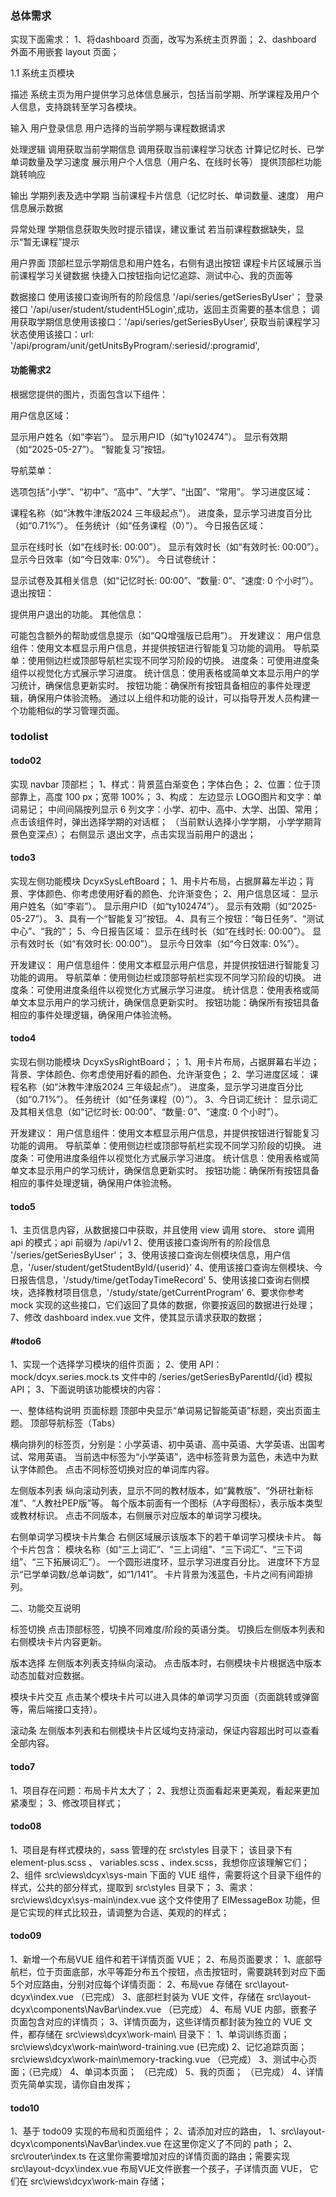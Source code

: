 ### 总体需求

实现下面需求：
1、将dashboard 页面，改写为系统主页界面；
2、dashboard 外面不用嵌套 layout 页面；


1.1 系统主页模块

描述
系统主页为用户提供学习总体信息展示，包括当前学期、所学课程及用户个人信息，支持跳转至学习各模块。

输入
用户登录信息
用户选择的当前学期与课程数据请求

处理逻辑
调用获取当前学期信息
调用获取当前课程学习状态
计算记忆时长、已学单词数量及学习速度
展示用户个人信息（用户名、在线时长等）
提供顶部栏功能跳转响应

输出
学期列表及选中学期
当前课程卡片信息（记忆时长、单词数量、速度）
用户信息展示数据

异常处理
学期信息获取失败时提示错误，建议重试
若当前课程数据缺失，显示“暂无课程”提示

用户界面
顶部栏显示学期信息和用户姓名，右侧有退出按钮
课程卡片区域展示当前课程学习关键数据
快捷入口按钮指向记忆追踪、测试中心、我的页面等

数据接口
使用该接口查询所有的阶段信息 '/api/series/getSeriesByUser'；
登录接口 '/api/user/student/studentH5Login',成功，返回主页需要的基本信息；
调用获取学期信息使用该接口：'/api/series/getSeriesByUser',
获取当前课程学习状态使用该接口：url: '/api/program/unit/getUnitsByProgram/:seriesid/:programid',


#### 功能需求2
根据您提供的图片，页面包含以下组件：

用户信息区域：

显示用户姓名（如“李岩”）。
显示用户ID（如“ty102474”）。
显示有效期（如“2025-05-27”）。
“智能复习”按钮。

导航菜单：

选项包括“小学”、“初中”、“高中”、“大学”、“出国”、“常用”。
学习进度区域：

课程名称（如“沐教牛津版2024 三年级起点”）。
进度条，显示学习进度百分比（如“0.71%”）。
任务统计（如“任务课程（0）”）。
今日报告区域：

显示在线时长（如“在线时长: 00:00”）。
显示有效时长（如“有效时长: 00:00”）。
显示今日效率（如“今日效率: 0%”）。
今日试卷统计：

显示试卷及其相关信息（如“记忆时长: 00:00”、“数量: 0”、“速度: 0 个小时”）。
退出按钮：

提供用户退出的功能。
其他信息：

可能包含额外的帮助或信息提示（如“QQ增强版已启用”）。
开发建议：
用户信息组件：使用文本框显示用户信息，并提供按钮进行智能复习功能的调用。
导航菜单：使用侧边栏或顶部导航栏实现不同学习阶段的切换。
进度条：可使用进度条组件以视觉化方式展示学习进度。
统计信息：使用表格或简单文本显示用户的学习统计，确保信息更新实时。
按钮功能：确保所有按钮具备相应的事件处理逻辑，确保用户体验流畅。
通过以上组件和功能的设计，可以指导开发人员构建一个功能相似的学习管理页面。


### todolist

#### todo02
实现 navbar 顶部栏；
1、样式：背景蓝白渐变色；字体白色；
2、位置：位于顶部靠上，高度 100 px；宽带 100%；
3、构成：
  左边显示 LOGO图片和文字：单词易记；
  中间间隔按列显示 6 列文字：小学、初中、高中、大学、出国、常用；点击该组件时，弹出选择学期的对话框；
  （当前默认选择小学学期， 小学学期背景色变深点）；
  右侧显示 退出文字，点击实现当前用户的退出；


#### todo3
实现左侧功能模块 DcyxSysLeftBoard；
1、用卡片布局，占据屏幕左半边；背景、字体颜色、你考虑使用好看的颜色、允许渐变色；
2、用户信息区域：
  显示用户姓名（如“李岩”）。
  显示用户ID（如“ty102474”）。
  显示有效期（如“2025-05-27”）。
3、具有一个“智能复习”按钮。
4、具有三个按钮：“每日任务”、“测试中心”、“我的”；
5、今日报告区域：
  显示在线时长（如“在线时长: 00:00”）。
  显示有效时长（如“有效时长: 00:00”）。
  显示今日效率（如“今日效率: 0%”）。

开发建议：
用户信息组件：使用文本框显示用户信息，并提供按钮进行智能复习功能的调用。
导航菜单：使用侧边栏或顶部导航栏实现不同学习阶段的切换。
进度条：可使用进度条组件以视觉化方式展示学习进度。
统计信息：使用表格或简单文本显示用户的学习统计，确保信息更新实时。
按钮功能：确保所有按钮具备相应的事件处理逻辑，确保用户体验流畅。

#### todo4
实现右侧功能模块 DcyxSysRightBoard；；
1、用卡片布局，占据屏幕右半边；背景、字体颜色、你考虑使用好看的颜色、允许渐变色；
2、学习进度区域：
  课程名称（如“沐教牛津版2024 三年级起点”）。
  进度条，显示学习进度百分比（如“0.71%”）。
  任务统计（如“任务课程（0）”）。
3、今日词汇统计：
显示词汇及其相关信息（如“记忆时长: 00:00”、“数量: 0”、“速度: 0 个小时”）。

开发建议：
用户信息组件：使用文本框显示用户信息，并提供按钮进行智能复习功能的调用。
导航菜单：使用侧边栏或顶部导航栏实现不同学习阶段的切换。
进度条：可使用进度条组件以视觉化方式展示学习进度。
统计信息：使用表格或简单文本显示用户的学习统计，确保信息更新实时。
按钮功能：确保所有按钮具备相应的事件处理逻辑，确保用户体验流畅。

#### todo5
1、主页信息内容，从数据接口中获取，并且使用 view 调用 store、 store 调用 api 的模式；api 前缀为 /api/v1
2、使用该接口查询所有的阶段信息 '/series/getSeriesByUser'；
3、使用该接口查询左侧模块信息，用户信息，'/user/student/getStudentById/{userid}'
4、使用该接口查询左侧模块、今日报告信息，'/study/time/getTodayTimeRecord'
5、使用该接口查询右侧模块，选择教材项目信息，'/study/state/getCurrentProgram'
6、要求你参考 mock 实现的这些接口，它们返回了具体的数据，你要按返回的数据进行处理；
7、修改 dashboard index.vue 文件，使其显示请求获取的数据；

#### #todo6


1、实现一个选择学习模块的组件页面；
2、使用 API：mock/dcyx.series.mock.ts 文件中的 /series/getSeriesByParentId/{id} 模拟API；
3、下面说明该功能模块的内容：

一、整体结构说明
页面标题
顶部中央显示“单词易记智能英语”标题，突出页面主题。
顶部导航标签（Tabs）

横向排列的标签页，分别是：小学英语、初中英语、高中英语、大学英语、出国考试、常用英语。
当前选中标签为“小学英语”，选中标签背景为蓝色，未选中为默认字体颜色。
点击不同标签切换对应的单词库内容。

左侧版本列表
纵向滚动列表，显示不同的教材版本，如“冀教版”、“外研社新标准”、“人教社PEP版”等。
每个版本前面有一个图标（A字母图标），表示版本类型或教材标识。
点击不同版本，右侧展示对应版本的单词学习模块。

右侧单词学习模块卡片集合
右侧区域展示该版本下的若干单词学习模块卡片。
每个卡片包含：
模块名称（如“三上词汇”、“三上词组”、“三下词汇”、“三下词组”、“三下拓展词汇”）。
一个圆形进度环，显示学习进度百分比。
进度环下方显示“已学单词数/总单词数”，如“1/141”。
卡片背景为浅蓝色，卡片之间有间距排列。

二、功能交互说明

标签切换
点击顶部标签，切换不同难度/阶段的英语分类。
切换后左侧版本列表和右侧模块卡片内容更新。

版本选择
左侧版本列表支持纵向滚动。
点击版本时，右侧模块卡片根据选中版本动态加载对应数据。

模块卡片交互
点击某个模块卡片可以进入具体的单词学习页面（页面跳转或弹窗等，需后端接口支持）。

滚动条
左侧版本列表和右侧模块卡片区域均支持滚动，保证内容超出时可以查看全部内容。

#### todo7
1、项目存在问题：布局卡片太大了；
2、我想让页面看起来更美观，看起来更加紧凑型；
3、修改项目样式；

#### todo08
1、项目是有样式模块的，sass 管理的在  src\styles 目录下；
  该目录下有 element-plus.scss 、  variables.scss 、index.scss，我想你应该理解它们；
2、组件 src\views\dcyx\sys-main 下面的 VUE 组件，需要将这个目录下组件的样式，公共的部分样式，提取到 src\styles 目录下；
3、需求：src\views\dcyx\sys-main\index.vue 这个文件使用了 ElMessageBox 功能，但是它实现的样式比较丑，请调整为合适、美观的的样式；

#### todo09
1、新增一个布局VUE 组件和若干详情页面 VUE；
2、布局页面要求：
  1、底部导航栏，位于页面底部，水平等距分布五个按钮，点击按钮时，需要跳转到对应下面5个对应路由，分别对应每个详情页面：
  2、布局vue 存储在 src\layout-dcyx\index.vue （已完成）
  3、底部栏封装为 VUE 文件，存储在 src\layout-dcyx\components\NavBar\index.vue （已完成）
  4、布局 VUE 内部，嵌套子页面包含对应的详情页；
3、详情页面为，这些详情页都封装为独立的 VUE 文件，都存储在 src\views\dcyx\work-main\ 目录下：
  1、单词训练页面；src\views\dcyx\work-main\word-training.vue (已完成)
  2、记忆追踪页面；src\views\dcyx\work-main\memory-tracking.vue （已完成）
  3、测试中心页面；（已完成）
  4、单词本页面； （已完成）
  5、我的页面； （已完成）
4、详情页先简单实现，请你自由发挥；

#### todo10
1、基于 todo09 实现的布局和页面组件；
2、请添加对应的路由，
  1、src\layout-dcyx\components\NavBar\index.vue 在这里你定义了不同的 path；
  2、src\router\index.ts 在这里你需要增加对应的详情页面的路由；需要实现 src\layout-dcyx\index.vue 布局VUE文件嵌套一个孩子，子详情页面 VUE， 它们在 src\views\dcyx\work-main 存储；